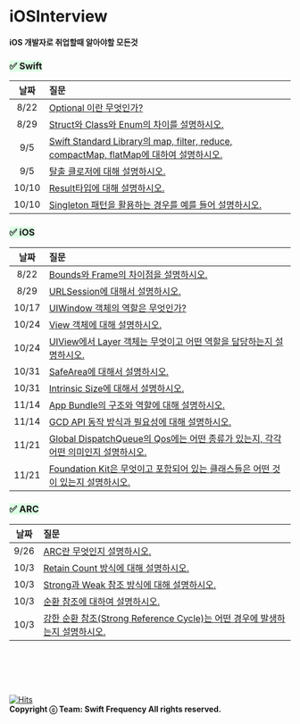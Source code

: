 # iOSInterview
__iOS 개발자로 취업할때 알아야할 모든것__

### <span style='background-color: #dcffe4'>✅ Swift</span>
|날짜|질문|
|:--:|:--|
|8/22|[Optional 이란 무엇인가?](https://github.com/SwiftFrequency/iOSInterview/issues/1)
|8/29|[Struct와 Class와 Enum의 차이를 설명하시오.](https://github.com/SwiftFrequency/iOSInterview/issues/4)
|9/5|[Swift Standard Library의 map, filter, reduce, compactMap, flatMap에 대하여 설명하시오.](https://github.com/SwiftFrequency/iOSInterview/issues/5)|
|9/5|[탈출 클로저에 대해 설명하시오.](https://github.com/SwiftFrequency/iOSInterview/issues/6)|
|10/10|[Result타입에 대해 설명하시오.](https://github.com/SwiftFrequency/iOSInterview/issues/12)|
|10/10|[Singleton 패턴을 활용하는 경우를 예를 들어 설명하시오.](https://github.com/SwiftFrequency/iOSInterview/issues/13)|

### <span style='background-color: #dcffe4'>✅ iOS</span>
|날짜|질문|
|:--:|:--|
|8/22|[Bounds와 Frame의 차이점을 설명하시오.](https://github.com/SwiftFrequency/iOSInterview/issues/2)
|8/29|[URLSession에 대해서 설명하시오.](https://github.com/SwiftFrequency/iOSInterview/issues/3)|
|10/17|[UIWindow 객체의 역할은 무엇인가?](https://github.com/SwiftFrequency/iOSInterview/issues/14)|
|10/24|[View 객체에 대해 설명하시오.](https://github.com/SwiftFrequency/iOSInterview/issues/15)|
|10/24|[UIView에서 Layer 객체는 무엇이고 어떤 역할을 담당하는지 설명하시오.](https://github.com/SwiftFrequency/iOSInterview/issues/16)|
|10/31|[SafeArea에 대해서 설명하시오.](https://github.com/SwiftFrequency/iOSInterview/issues/17)|
|10/31|[Intrinsic Size에 대해서 설명하시오.](https://github.com/SwiftFrequency/iOSInterview/issues/18)|
|11/14|[App Bundle의 구조와 역할에 대해 설명하시오.](https://github.com/SwiftFrequency/iOSInterview/issues/19)|
|11/14|[GCD API 동작 방식과 필요성에 대해 설명하시오.](https://github.com/SwiftFrequency/iOSInterview/issues/20)|
|11/21|[Global DispatchQueue의 Qos에는 어떤 종류가 있는지, 각각 어떤 의미인지 설명하시오.](https://github.com/SwiftFrequency/iOSInterview/issues/21)|
|11/21|[Foundation Kit은 무엇이고 포함되어 있는 클래스들은 어떤 것이 있는지 설명하시오.](https://github.com/SwiftFrequency/iOSInterview/issues/22)|


### <span style='background-color: #dcffe4'>✅ ARC</span>
|날짜|질문|
|:--:|:--|
|9/26|[ARC란 무엇인지 설명하시오. ](https://github.com/SwiftFrequency/iOSInterview/issues/7)|
|10/3|[Retain Count 방식에 대해 설명하시오.](https://github.com/SwiftFrequency/iOSInterview/issues/8)|
|10/3|[Strong과 Weak 참조 방식에 대해 설명하시오.](https://github.com/SwiftFrequency/iOSInterview/issues/9)|
|10/3|[순환 참조에 대하여 설명하시오.](https://github.com/SwiftFrequency/iOSInterview/issues/10)|
|10/3|[강한 순환 참조(Strong Reference Cycle)는 어떤 경우에 발생하는지 설명하시오.](https://github.com/SwiftFrequency/iOSInterview/issues/11)|

<br><br>
---
[![Hits](https://hits.seeyoufarm.com/api/count/incr/badge.svg?url=https%3A%2F%2Fgithub.com%2FSwiftFrequency%2FiOSInterview&count_bg=%2361FF00&title_bg=%23090909&icon=latex.svg&icon_color=%2332FF5E&title=hits&edge_flat=false)](https://hits.seeyoufarm.com)  
__Copyright ⓒ Team: Swift Frequency All rights reserved.__
